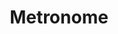 ---
layout: post
title:  "Metronome"
postImg: /images/temp_tiny.png
episodeNumber: 26
soundcloudPodcast: 502156653
spotifySong: 
soundcloudStream: metronome
---